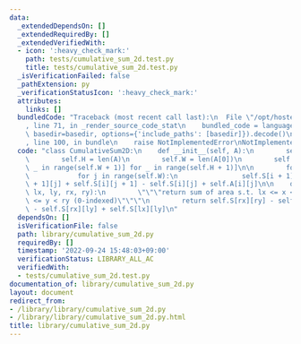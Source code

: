 ```yaml
---
data:
  _extendedDependsOn: []
  _extendedRequiredBy: []
  _extendedVerifiedWith:
  - icon: ':heavy_check_mark:'
    path: tests/cumulative_sum_2d.test.py
    title: tests/cumulative_sum_2d.test.py
  _isVerificationFailed: false
  _pathExtension: py
  _verificationStatusIcon: ':heavy_check_mark:'
  attributes:
    links: []
  bundledCode: "Traceback (most recent call last):\n  File \"/opt/hostedtoolcache/PyPy/3.7.13/x64/site-packages/onlinejudge_verify/documentation/build.py\"\
    , line 71, in _render_source_code_stat\n    bundled_code = language.bundle(stat.path,\
    \ basedir=basedir, options={'include_paths': [basedir]}).decode()\n  File \"/opt/hostedtoolcache/PyPy/3.7.13/x64/site-packages/onlinejudge_verify/languages/python.py\"\
    , line 100, in bundle\n    raise NotImplementedError\nNotImplementedError\n"
  code: "class CumulativeSum2D:\n    def __init__(self, A):\n        self.A = A\n\
    \        self.H = len(A)\n        self.W = len(A[0])\n        self.S = [[0 for\
    \ _ in range(self.W + 1)] for _ in range(self.H + 1)]\n\n        for i in range(self.H):\n\
    \            for j in range(self.W):\n                self.S[i + 1][j + 1] = self.S[i\
    \ + 1][j] + self.S[i][j + 1] - self.S[i][j] + self.A[i][j]\n\n    def sum(self,\
    \ lx, ly, rx, ry):\n        \"\"\"return sum of area s.t. lx <= x < rx and ly\
    \ <= y < ry (0-indexed)\"\"\"\n        return self.S[rx][ry] - self.S[lx][ry]\
    \ - self.S[rx][ly] + self.S[lx][ly]\n"
  dependsOn: []
  isVerificationFile: false
  path: library/cumulative_sum_2d.py
  requiredBy: []
  timestamp: '2022-09-24 15:48:03+09:00'
  verificationStatus: LIBRARY_ALL_AC
  verifiedWith:
  - tests/cumulative_sum_2d.test.py
documentation_of: library/cumulative_sum_2d.py
layout: document
redirect_from:
- /library/library/cumulative_sum_2d.py
- /library/library/cumulative_sum_2d.py.html
title: library/cumulative_sum_2d.py
---
```

